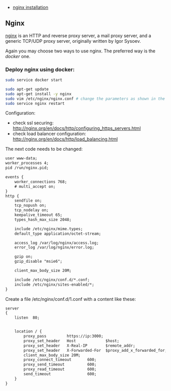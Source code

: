 * [nginx installation](#nginx)

## <a name="nginx"></a> Nginx

[nginx](https://nginx.org/) is an HTTP and reverse proxy server, a mail proxy server, and a generic TCP/UDP proxy server, originally written by Igor Sysoev.


Again you may choose two ways to use nginx. The preferred way is the _docker_ one.


### Deploy nginx using docker:

```bash
sudo service docker start

```



```bash
sudo apt-get update
sudo apt-get install -y nginx
sudo vim /etc/nginx/nginx.conf # change the parameters as shown in the next figure
sudo service nginx restart
```


Configuration:
* check ssl securing: http://nginx.org/en/docs/http/configuring_https_servers.html
* check load balancer configuration: http://nginx.org/en/docs/http/load_balancing.html 



The next code needs to be changed:

```txt
user www-data;
worker_processes 4;
pid /run/nginx.pid;

events {
	worker_connections 768;
	# multi_accept on;
}
http {
	sendfile on;
	tcp_nopush on;
	tcp_nodelay on;
	keepalive_timeout 65;
	types_hash_max_size 2048;

	include /etc/nginx/mime.types;
	default_type application/octet-stream;

	access_log /var/log/nginx/access.log;
	error_log /var/log/nginx/error.log;

	gzip on;
	gzip_disable "msie6";

	client_max_body_size 20M;

	include /etc/nginx/conf.d/*.conf;
	include /etc/nginx/sites-enabled/*;
}

```


Create a file /etc/nginx/conf.d/1.conf with a content like these:
```txt
server
{
	listen  80;


    location / {
		proxy_pass         https://ip:3000;
		proxy_set_header   Host             $host;
		proxy_set_header   X-Real-IP        $remote_addr;
		proxy_set_header   X-Forwarded-For  $proxy_add_x_forwarded_for;
		client_max_body_size 20M;
		proxy_connect_timeout       600;
		proxy_send_timeout          600;
		proxy_read_timeout          600;
		send_timeout                600;
	}
}
```